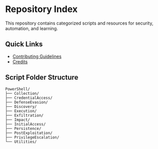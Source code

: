 # Repository Index

This repository contains categorized scripts and resources for security, automation, and learning.

## Quick Links

- [Contributing Guidelines](CONTRIBUTING.md)
- [Credits](CREDITS.md)

## Script Folder Structure

```plaintext
PowerShell/
├── Collection/
├── CredentialAccess/
├── DefenseEvasion/
├── Discovery/
├── Execution/
├── Exfiltration/
├── Impact/
├── InitialAccess/
├── Persistence/
├── PostExploitation/
├── PrivilegeEscalation/
└── Utilities/
```

